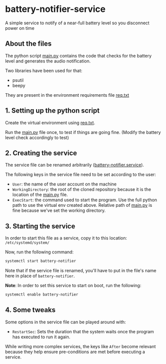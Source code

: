 # battery-notifier-service
A simple service to notify of a near-full battery level so you disconnect power on time


## About the files

The python script [main.py](main.py) contains the code that checks for the battery level and generates the audio notification.

Two libraries have been used for that:
* psutil
* beepy

They are present in the environment requirements file [req.txt](req.txt)

## 1. Setting up the python script

Create the virtual environment using [req.txt](req.txt).

Run the [main.py](main.py) file once, to test if things are going fine. (Modify the battery level check accordingly to test)

## 2. Creating the service

The service file can be renamed arbitrarily ([battery-notifier.service](battery-notifier.service)).

The following keys in the service file need to be set according to the user:
* `User`: the name of the user account on the machine
* `WorkingDirectory`: the root of the cloned repository because it is the location of the [main.py](main.py) file.
* `ExecStart`: the command used to start the program. Use the full python path to use the virtual env created above. Relative path of [main.py](main.py) is fine because we've set the working directory.

## 3. Starting the service

In order to start this file as a service, copy it to this location:
`/etc/systemd/system/`

Now, run the following command:
```bash
systemctl start battery-notifier
```

Note that if the service file is renamed, you'll have to put in the file's name here in place of `battery-notifier`.

**Note**: In order to set this service to start on boot, run the following:

```bash
systemctl enable battery-notifier
```

## 4. Some tweaks

Some options in the service file can be played around with:
* `RestartSec`: Sets the duration that the system waits once the program has executed to run it again. 

While writing more complex services, the keys like `After` become relevant because they help ensure pre-conditions are met before executing a service.